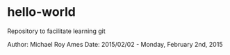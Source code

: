 # hello-world
Repository to facilitate learning git

Author: Michael Roy Ames
Date: 2015/02/02 - Monday, February 2nd, 2015
